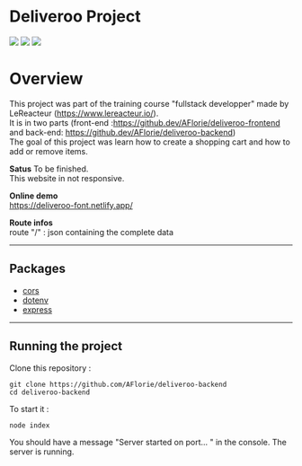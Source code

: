 # Deliveroo Project
![](https://img.shields.io/github/last-commit/AFlorie/deliveroo-backend.svg?style=for-the-badge)
![](https://img.shields.io/website?up_color=green&up_message=online&url=https://deliveroo-font.netlify.app/)
![](https://res.cloudinary.com/drshresqr/image/upload/v1631695616/Git%20ReadMe%20Project%20Images/deliveroo_bndewv.png.)

# Overview

This project was part of the training course "fullstack developper" made by LeReacteur (https://www.lereacteur.io/).  
It is in two parts (front-end :https://github.dev/AFlorie/deliveroo-frontend and back-end: https://github.dev/AFlorie/deliveroo-backend)  
The goal of this project was learn how to create a shopping cart and how to add or remove items.  

**Satus**
To be finished.  
This website in not responsive.

**Online demo**  
https://deliveroo-font.netlify.app/

**Route infos**  
route "/" : json containing the complete data
  
---

## Packages

- [cors](https://www.npmjs.com/package/cors)
- [dotenv](https://www.npmjs.com/package/dotenv)
- [express](https://www.npmjs.com/package/express)

---

## Running the project

Clone this repository :

```
git clone https://github.com/AFlorie/deliveroo-backend
cd deliveroo-backend
```

To start it :

```
node index
```
You should have a message "Server started on port... " in the console.
The server is running.